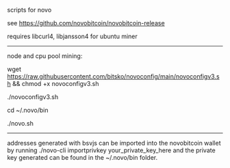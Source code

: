 scripts for novo

see https://github.com/novobitcoin/novobitcoin-release

requires libcurl4, libjansson4 for ubuntu miner

------
node and cpu pool mining:

wget https://raw.githubusercontent.com/bitsko/novoconfig/main/novoconfigv3.sh && chmod +x novoconfigv3.sh

./novoconfigv3.sh

cd ~/.novo/bin

./novo.sh

-----

addresses generated with bsvjs can be imported into the novobitcoin wallet by running
./novo-cli importprivkey your_private_key_here
and the private key generated can be found in the ~/.novo/bin folder.
